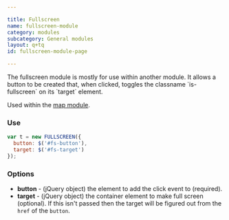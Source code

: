 ```yaml
---

title: Fullscreen
name: fullscreen-module
category: modules
subcategory: General modules
layout: q+tq
id: fullscreen-module-page

---
```


<div class="lead"><p>The fullscreen module is mostly for use within another module. It allows a button to be created that, when clicked, toggles the classname `is-fullscreen` on its `target` element.</p></div>

Used within the [map module](../js-modules/map-module.html).

### Use

```javascript
var t = new FULLSCREEN({
  button: $('#fs-button'),
  target: $('#fs-target')
});
```
### Options

 * **button** - (jQuery object) the element to add the click event to (required).
 * **target** - (jQuery object) the container element to make full screen (optional). If this isn't passed then the target will be figured out from the `href` of the `button`.